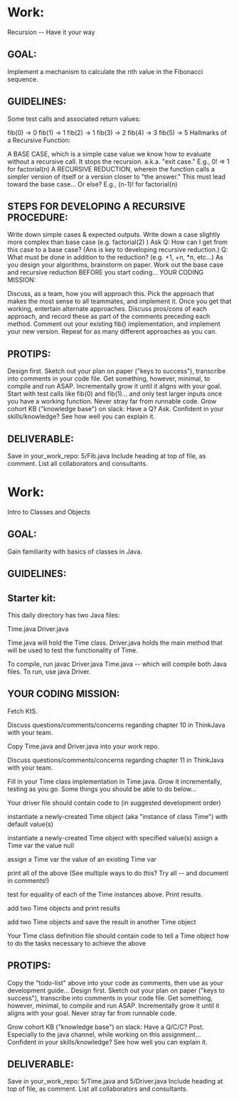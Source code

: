 # Work:
Recursion -- Have it your way

## GOAL:
Implement a mechanism to calculate the nth value in the Fibonacci sequence.

## GUIDELINES:
Some test calls and associated return values:

fib(0) -> 0
fib(1) -> 1
fib(2) -> 1
fib(3) -> 2
fib(4) -> 3
fib(5) -> 5
Hallmarks of a Recursive Function:

A BASE CASE, which is a simple case value we know how to evaluate without a recursive call. It stops the recursion.
a.k.a. "exit case."
E.g., 0! => 1 for factorial(n)
A RECURSIVE REDUCTION, wherein the function calls a simpler version of itself or a version closer to "the answer."
This must lead toward the base case... Or else?
E.g., (n-1)! for factorial(n)

## STEPS FOR DEVELOPING A RECURSIVE PROCEDURE:
Write down simple cases & expected outputs.
Write down a case slightly more complex than base case (e.g. factorial(2) )
Ask Q: How can I get from this case to a base case? (Ans is key to developing recursive reduction.)
Q: What must be done in addition to the reduction? (e.g. +1, +n, *n, etc...) As you design your algorithms, brainstorm on paper. Work out the base case and recursive reduction BEFORE you start coding...
YOUR CODING MISSION:

Discuss, as a team, how you will approach this. Pick the approach that makes the most sense to all teammates, and implement it.
Once you get that working, entertain alternate approaches.
Discuss pros/cons of each approach, and record these as part of the comments preceding each method.
Comment out your existing fib() implementation, and implement your new version.
Repeat for as many different approaches as you can.

## PROTIPS:
Design first. Sketch out your plan on paper ("keys to success"), transcribe into comments in your code file.
Get something, however, minimal, to compile and run ASAP. Incrementally grow it until it aligns with your goal.
Start with test calls like fib(0) and fib(1)... and only test larger inputs once you have a working function.
Never stray far from runnable code.
Grow cohort KB ("knowledge base") on slack:
Have a Q? Ask.
Confident in your skills/knowledge? See how well you can explain it.

## DELIVERABLE:
Save in your_work_repo: 5/Fib.java
Include heading at top of file, as comment. List all collaborators and consultants.

# Work:
Intro to Classes and Objects

## GOAL:
Gain familiarity with basics of classes in Java.

## GUIDELINES:

## Starter kit:
This daily directory has two Java files:

Time.java
Driver.java

Time.java will hold the Time class. Driver.java holds the main method that will be used to test the functionality of Time.

To compile, run javac Driver.java Time.java -- which will compile both Java files.
To run, use java Driver.

## YOUR CODING MISSION:

Fetch KtS.

Discuss questions/comments/concerns regarding chapter 10 in ThinkJava with your team.

Copy Time.java and Driver.java into your work repo.

Discuss questions/comments/concerns regarding chapter 11 in ThinkJava with your team.

Fill in your Time class implementation in Time.java. Grow it incrementally, testing as you go. Some things you should be able to do below...

Your driver file should contain code to (in suggested development order)

instantiate a newly-created Time object (aka "instance of class Time") with default value(s)

instantiate a newly-created Time object with specified value(s)
assign a Time var the value null

assign a Time var the value of an existing Time var

print all of the above (See multiple ways to do this? Try all -- and document in comments!)

test for equality of each of the Time instances above. Print results.

add two Time objects and print results

add two Time objects and save the result in another Time object

Your Time class definition file should contain code to
tell a Time object how to do the tasks necessary to achieve the above

## PROTIPS:
Copy the "todo-list" above into your code as comments, then use as your development guide...
Design first. Sketch out your plan on paper ("keys to success"), transcribe into comments in your code file.
Get something, however, minimal, to compile and run ASAP. Incrementally grow it until it aligns with your goal.
Never stray far from runnable code.

Grow cohort KB ("knowledge base") on slack:
Have a Q/C/C? Post. Especially to the java channel, while working on this assignment...
Confident in your skills/knowledge? See how well you can explain it.

## DELIVERABLE:
Save in your_work_repo: 5/Time.java and 5/Driver.java
Include heading at top of file, as comment. List all collaborators and consultants.
